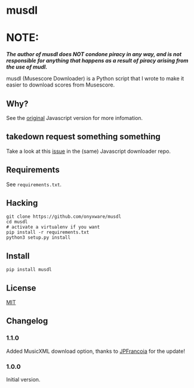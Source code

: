 # musdl

# NOTE:
_**The author of musdl does NOT condone piracy in any way, and is not responsible for anything that happens as a result of piracy arising from the use of mudl.**_

musdl (Musescore Downloader) is a Python script that I wrote to make it easier to download scores from Musescore.

## Why?
See the [original](https://github.com/Xmader/musescore-downloader) Javascript version for more infomation.

## takedown request something something
Take a look at this [issue](https://github.com/Xmader/musescore-downloader/issues/5) in the (same) Javascript downloader repo.

## Requirements
See `requirements.txt`.

## Hacking
```
git clone https://github.com/onyxware/musdl
cd musdl
# activate a virtualenv if you want
pip install -r requirements.txt
python3 setup.py install
```

## Install
`pip install musdl`

## License
[MIT](/LICENSE)

## Changelog

### 1.1.0
Added MusicXML download option, thanks to [JPFrancoia](https://github.com/JPFrancoia) for the update!

### 1.0.0
Initial version.
